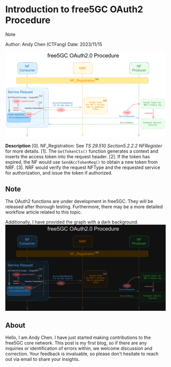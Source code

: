 # Introduction to free5GC OAuth2 Procedure

>[!NOTE]
> Author: Andy Chen (CTFang) 
> Date: 2023/11/15

![OAuth2_Light](./OAuth2_light.png)

**Description** 
[0]. NF_Registration: See *TS 29.510 Section5.2.2.2 NFRegister* for more details.
[1]. The ```GetTokenCtx()``` function generates a context and inserts the access token into the request header.
[2]. If the token has expired, the NF would use ```SendAccTokenReq()``` to obtain a new token from NRF.
[3]. NRF would verify the request NFType and the requested service for authorization, and issue the token if authorized.

## Note
The OAuth2 functions are under development in free5GC. They will be released after thorough testing. Furthermore, there may be a more detailed workflow article related to this topic.

Additionally, I have provided the graph with a dark background.
![OAuth2_Dark](./OAuth2_dark.png)

## About
Hello, I am Andy Chen. I have just started making contributions to the free5GC core network. This post is my first blog, so if there are any inquiries or identification of errors within, we welcome discussion and correction. Your feedback is invaluable, so please don't hesitate to reach out via email to share your insights.
